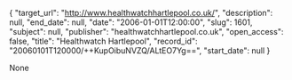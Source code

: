 {
  "target_url": "http://www.healthwatchhartlepool.co.uk/", 
  "description": null, 
  "end_date": null, 
  "date": "2006-01-01T12:00:00", 
  "slug": 1601, 
  "subject": null, 
  "publisher": "healthwatchhartlepool.co.uk", 
  "open_access": false, 
  "title": "Healthwatch Hartlepool", 
  "record_id": "20060101T120000/++KupOibuNVZQ/ALtEO7Yg==", 
  "start_date": null
}

None